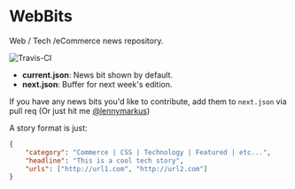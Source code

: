 # WebBits
Web / Tech /eCommerce news repository.

![Travis-CI](https://travis-ci.org/lmarkus/WebBits.svg)

* **current.json**: News bit shown by default.
* **next.json**: Buffer for next week's edition.

If you have any news bits you'd like to contribute, add them to `next.json` via pull req (Or just hit me [@lennymarkus](https://twitter.com/lennyMarkus))

A story format is just:

```json
{    
    "category": "Commerce | CSS | Technology | Featured | etc...", 
    "headline": "This is a cool tech story",
    "urls": ["http://url1.com", "http://url2.com"]
}
```